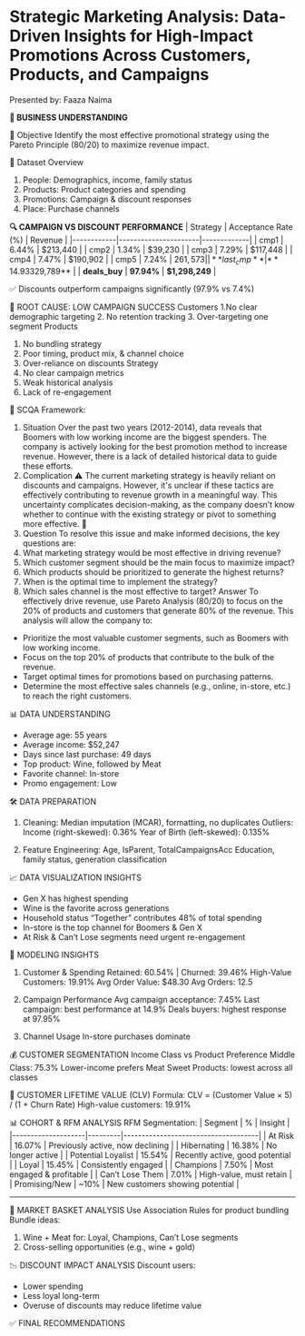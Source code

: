 # **Strategic Marketing Analysis: Data-Driven Insights for High-Impact Promotions Across Customers, Products, and Campaigns**
Presented by: Faaza Naima

**🧠 BUSINESS UNDERSTANDING**

🎯 Objective
Identify the most effective promotional strategy using the Pareto Principle (80/20) to maximize revenue impact.

💾 Dataset Overview
1. People: Demographics, income, family status
2. Products: Product categories and spending
3. Promotions: Campaign & discount responses
4. Place: Purchase channels

****🔍 CAMPAIGN VS DISCOUNT PERFORMANCE****
| Strategy   | Acceptance Rate (%) | Revenue     |
|------------|----------------------|-------------|
| cmp1       | 6.44%                | $213,440     |
| cmp2       | 1.34%                | $39,230      |
| cmp3       | 7.29%                | $117,448     |
| cmp4       | 7.47%                | $190,902     |
| cmp5       | 7.24%                | $261,573     |
| **last_cmp** | **14.93%**         | **$329,789** |
| **deals_buy** | **97.94%**        | **$1,298,249** |

✅ Discounts outperform campaigns significantly (97.9% vs 7.4%)

🧨 ROOT CAUSE: LOW CAMPAIGN SUCCESS
Customers
1.No clear demographic targeting
2. No retention tracking
3. Over-targeting one segment
Products
1. No bundling strategy
2. Poor timing, product mix, & channel choice
3. Over-reliance on discounts
Strategy
1. No clear campaign metrics
2. Weak historical analysis
3. Lack of re-engagement

🌟 SCQA Framework:
1. Situation
Over the past two years (2012-2014), data reveals that Boomers with low working income are the biggest spenders. The company is actively looking for the best promotion method to increase revenue. However, there is a lack of detailed historical data to guide these efforts.
3. Complication ⚠
The current marketing strategy is heavily reliant on discounts and campaigns. However, it's unclear if these tactics are effectively contributing to revenue growth in a meaningful way. This uncertainty complicates decision-making, as the company doesn’t know whether to continue with the existing strategy or pivot to something more effective. 🤔
2. Question
To resolve this issue and make informed decisions, the key questions are:
1. What marketing strategy would be most effective in driving revenue?
2. Which customer segment should be the main focus to maximize impact?
3. Which products should be prioritized to generate the highest returns?
4. When is the optimal time to implement the strategy?
5. Which sales channel is the most effective to target?
Answer 
To effectively drive revenue, use Pareto Analysis (80/20) to focus on the 20% of products and customers that generate 80% of the revenue. This analysis will allow the company to:
- Prioritize the most valuable customer segments, such as Boomers with low working income.
- Focus on the top 20% of products that contribute to the bulk of the revenue.
- Target optimal times for promotions based on purchasing patterns.
- Determine the most effective sales channels (e.g., online, in-store, etc.) to reach the right customers.

📊 DATA UNDERSTANDING
- Average age: 55 years
- Average income: $52,247
- Days since last purchase: 49 days
- Top product: Wine, followed by Meat
- Favorite channel: In-store
- Promo engagement: Low

🛠️ DATA PREPARATION
1. Cleaning: Median imputation (MCAR), formatting, no duplicates
Outliers:
Income (right-skewed): 0.36%
Year of Birth (left-skewed): 0.135%

2. Feature Engineering:
Age, IsParent, TotalCampaignsAcc
Education, family status, generation classification

📈 DATA VISUALIZATION INSIGHTS
- Gen X has highest spending
- Wine is the favorite across generations
- Household status “Together” contributes 48% of total spending
- In-store is the top channel for Boomers & Gen X
- At Risk & Can’t Lose segments need urgent re-engagement

🤖 MODELING INSIGHTS
1. Customer & Spending
Retained: 60.54% | Churned: 39.46%
High-Value Customers: 19.91%
Avg Order Value: $48.30
Avg Orders: 12.5

2. Campaign Performance
Avg campaign acceptance: 7.45%
Last campaign: best performance at 14.9%
Deals buyers: highest response at 97.95%

3. Channel Usage
In-store purchases dominate

💰 CUSTOMER SEGMENTATION
Income Class vs Product Preference
Middle Class: 75.3%
Lower-income prefers Meat
Sweet Products: lowest across all classes

🧮 CUSTOMER LIFETIME VALUE (CLV)
Formula:
CLV = (Customer Value × 5) / (1 + Churn Rate)
High-value customers: 19.91%

📊 COHORT & RFM ANALYSIS
RFM Segmentation:
| Segment            | %       | Insight                            |
|--------------------|---------|-------------------------------------|
| At Risk            | 16.07%  | Previously active, now declining    |
| Hibernating        | 16.38%  | No longer active                    |
| Potential Loyalist | 15.54%  | Recently active, good potential     |
| Loyal              | 15.45%  | Consistently engaged                |
| Champions          | 7.50%   | Most engaged & profitable           |
| Can’t Lose Them    | 7.01%   | High-value, must retain             |
| Promising/New      | ~10%    | New customers showing potential     |

---

🛒 MARKET BASKET ANALYSIS
Use Association Rules for product bundling
Bundle ideas:
1. Wine + Meat for: Loyal, Champions, Can’t Lose segments
2. Cross-selling opportunities (e.g., wine + gold)

📉 DISCOUNT IMPACT ANALYSIS
Discount users:
- Lower spending
- Less loyal long-term
- Overuse of discounts may reduce lifetime value

✅ FINAL RECOMMENDATIONS
